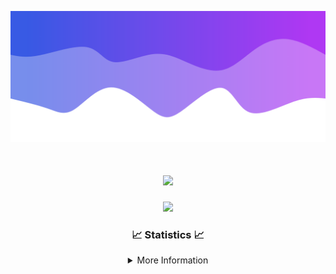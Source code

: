 ![Header](./IMG_4001.png)
<div align="center">

<h1 align="center">
  <a href="https://git.io/typing-svg">
    <img src="https://readme-typing-svg.herokuapp.com/?lines=Welcome+to+my+profile!+👋;JavaScript+developer.;&center=true&size=25">
  </a>
</h1>

<p align="center">
  <img src="https://lanyard.cnrad.dev/api/624702585596805130" />
</p>

### 📈 Statistics 📈
<details>
    <summary>More Information</summary>
    <br/>

<!--START_SECTION:waka-->
![Code Time](http://img.shields.io/badge/Code%20Time-147%20hrs%2039%20mins-blue)

![Profile Views](http://img.shields.io/badge/Profile%20Views-0-blue)

**🐱 My GitHub Data** 

> 📦 2.4 kB Used in GitHub's Storage 
 > 
> 🏆 3 Contributions in the Year 2024
 > 
> 🚫 Not Opted to Hire
 > 
> 📜 5 Public Repositories 
 > 
> 🔑 1 Private Repositories 
 > 
**I'm an Early 🐤** 

```text
🌞 Morning                337 commits         ███████░░░░░░░░░░░░░░░░░░   27.85 % 
🌆 Daytime                429 commits         █████████░░░░░░░░░░░░░░░░   35.45 % 
🌃 Evening                401 commits         ████████░░░░░░░░░░░░░░░░░   33.14 % 
🌙 Night                  43 commits          █░░░░░░░░░░░░░░░░░░░░░░░░   03.55 % 
```
📅 **I'm Most Productive on Wednesday** 

```text
Monday                   150 commits         ███░░░░░░░░░░░░░░░░░░░░░░   12.40 % 
Tuesday                  163 commits         ███░░░░░░░░░░░░░░░░░░░░░░   13.47 % 
Wednesday                297 commits         ██████░░░░░░░░░░░░░░░░░░░   24.55 % 
Thursday                 228 commits         █████░░░░░░░░░░░░░░░░░░░░   18.84 % 
Friday                   141 commits         ███░░░░░░░░░░░░░░░░░░░░░░   11.65 % 
Saturday                 107 commits         ██░░░░░░░░░░░░░░░░░░░░░░░   08.84 % 
Sunday                   124 commits         ███░░░░░░░░░░░░░░░░░░░░░░   10.25 % 
```


📊 **This Week I Spent My Time On** 

```text
🕑︎ Time Zone: America/New_York

💬 Programming Languages: 
Java                     27 hrs 4 mins       ████████████████████████░   96.24 % 
XML                      50 mins             █░░░░░░░░░░░░░░░░░░░░░░░░   03.00 % 
YAML                     6 mins              ░░░░░░░░░░░░░░░░░░░░░░░░░   00.39 % 
Kotlin                   5 mins              ░░░░░░░░░░░░░░░░░░░░░░░░░   00.34 % 
GitIgnore file           0 secs              ░░░░░░░░░░░░░░░░░░░░░░░░░   00.02 % 

🔥 Editors: 
IntelliJ                 28 hrs 8 mins       █████████████████████████   100.00 % 

🐱‍💻 Projects: 
hcf                      10 hrs 41 mins      █████████░░░░░░░░░░░░░░░░   37.99 % 
HCTeams                  5 hrs 9 mins        █████░░░░░░░░░░░░░░░░░░░░   18.31 % 
Energizer                4 hrs 10 mins       ████░░░░░░░░░░░░░░░░░░░░░   14.83 % 
Oxygen                   4 hrs 4 mins        ████░░░░░░░░░░░░░░░░░░░░░   14.47 % 
Oxygens                  2 hrs 18 mins       ██░░░░░░░░░░░░░░░░░░░░░░░   08.18 % 

💻 Operating System: 
Windows                  28 hrs 8 mins       █████████████████████████   100.00 % 
```

**I Mostly Code in Java** 

```text
Java                     24 repos            ██████████████████████░░░   88.89 % 
JavaScript               2 repos             ██░░░░░░░░░░░░░░░░░░░░░░░   07.41 % 
C++                      1 repo              █░░░░░░░░░░░░░░░░░░░░░░░░   03.70 % 
```



**Timeline**

![Lines of Code chart](https://raw.githubusercontent.com/DevDipin/DevDipin/main/assets/bar_graph.png)


 Last Updated on 14/03/2024 11:08:27 UTC
<!--END_SECTION:waka-->

![Footer](./IMG_4002.png)